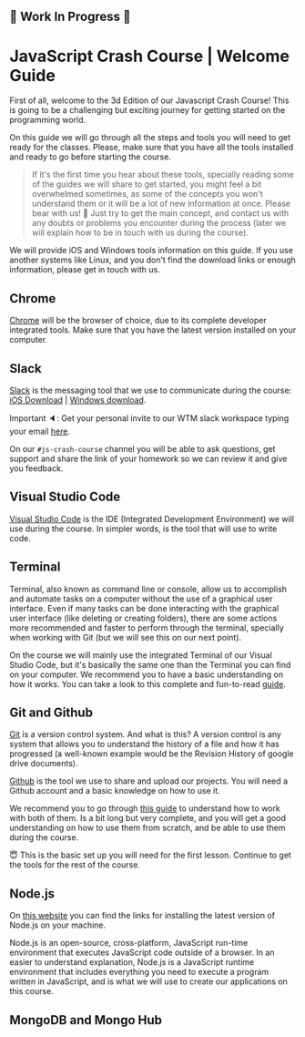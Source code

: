 ## :construction: Work In Progress :construction: ##

# JavaScript Crash Course | Welcome Guide

First of all, welcome to the 3d Edition of our Javascript Crash Course! This is going to be a challenging but exciting journey for getting started on the programming world. 

On this guide we will go through all the steps and tools you will need to get ready for the classes. Please, make sure that you have all the tools installed and ready to go before starting the course.

> If it's the first time you hear about these tools, specially reading some of the guides we will share to get started, you might feel a bit overwhelmed sometimes, as some of the concepts you won't understand them or it will be a lot of new information at once. Please bear with us! :bear: Just try to get the main concept, and contact us with any doubts or problems you encounter during the process (later we will explain how to be in touch with us during the course).

We will provide iOS and Windows tools information on this guide. If you use another systems like Linux, and you don't find the download links or enough information, please get in touch with us.

## Chrome

[Chrome](https://www.google.com/chrome/) will be the browser of choice, due to its complete developer integrated tools. Make sure that you have the latest version installed on your computer.

## Slack

[Slack](https://slack.com/intl/en-de/) is the messaging tool that we use to communicate during the course:  [iOS Download](https://slack.com/intl/en-de/downloads/mac) | [Windows download](https://slack.com/intl/en-de/downloads/windows). 

Important :speaker:: Get your personal invite to our WTM slack workspace typing your email [here](https://slack.wtmberlin.com/).

On our `#js-crash-course` channel you will be able to ask questions, get support and share the link of your homework so we can review it and give you feedback. 

## Visual Studio Code

[Visual Studio Code](https://code.visualstudio.com/) is the IDE (Integrated Development Environment) we will use during the course. In simpler words, is the tool that will use to write code.

## Terminal

Terminal, also known as command line or console, allow us to accomplish and automate tasks on a computer without the use of a graphical user interface. Even if many tasks can be done interacting with the graphical user interface (like deleting or creating folders), there are some actions more recommended and faster to perform through the terminal, specially when working with Git (but we will see this on our next point).

On the course we will mainly use the integrated Terminal of our Visual Studio Code, but it's basically the same one than the Terminal you can find on your computer. We recommend you to have a basic understanding on how it works. You can take a look to this complete and fun-to-read [guide](https://medium.com/@grace.m.nolan/terminal-for-beginners-e492ba10902a). 

## Git and Github

[Git](https://git-scm.com/) is a version control system. And what is this? A version control is any system that allows you to understand the history of a file and how it has progressed (a well-known example would be the Revision History of google drive documents).

[Github](https://github.com/) is the tool we use to share and upload our projects. You will need a Github account and a basic knowledge on how to use it. 

We recommend you to go through [this guide](https://towardsdatascience.com/getting-started-with-git-and-github-6fcd0f2d4ac6) to understand how to work with both of them. Is a bit long but very complete, and you will get a good understanding on how to use them from scratch, and be able to use them during the course. 


:innocent: This is the basic set up you will need for the first lesson. Continue to get the tools for the rest of the course.


## Node.js

On [this website](https://nodejs.org/en/) you can find the links for installing the latest version of Node.js on your machine. 

Node.js is an open-source, cross-platform, JavaScript run-time environment that executes JavaScript code outside of a browser. In an easier to understand explanation, Node.js is a JavaScript runtime environment that includes everything you need to execute a program written in JavaScript, and is what we will use to create our applications on this course.

## MongoDB and Mongo Hub
